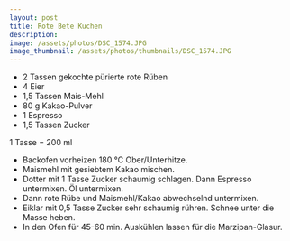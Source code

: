 ```yaml
---
layout: post
title: Rote Bete Kuchen
description: 
image: /assets/photos/DSC_1574.JPG
image_thumbnail: /assets/photos/thumbnails/DSC_1574.JPG
---
```


 - 2 Tassen gekochte pürierte rote Rüben
 - 4 Eier
 - 1,5 Tassen Mais-Mehl
 - 80 g Kakao-Pulver
 - 1 Espresso
 - 1,5 Tassen Zucker

  1 Tasse = 200 ml

  - Backofen vorheizen 180 °C Ober/Unterhitze.
  - Maismehl mit gesiebtem Kakao mischen. 
  - Dotter mit 1 Tasse Zucker schaumig schlagen. Dann Espresso untermixen. Öl untermixen. 
  - Dann rote Rübe und Maismehl/Kakao abwechselnd untermixen.
  - Eiklar mit 0,5 Tasse Zucker sehr schaumig rühren. Schnee unter die Masse heben.
  - In den Ofen für 45-60 min. Auskühlen lassen für die Marzipan-Glasur.